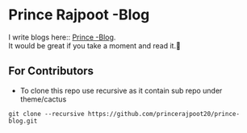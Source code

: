 # Prince Rajpoot -Blog
I write blogs here:: [Prince -Blog](https://princerajpoot.com/).<br/>
It would be great if you take a moment and read it.🙂

## For Contributors
- To clone this repo use recursive as it contain sub repo under theme/cactus

```
git clone --recursive https://github.com/princerajpoot20/prince-blog.git
```
